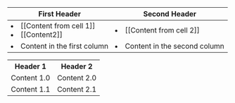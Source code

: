 First Header | Second Header
------------ | -------------
<li>[[Content from cell 1]]</li><li>[[Content2]]</li> | <li>[[Content from cell 2]]</li>
<li>Content in the first column</li> | <li>Content in the second column</li>

<table>
  <tr>
    <th>Header 1</th>
    <th>Header 2</th>
  </tr>
  <tr>
  <td>Content 1.0</td>
  <td>Content 2.0</td>
  </tr>
  <tr>
  <td>Content 1.1</td>
  <td>Content 2.1</td>
  </tr>
</table>
